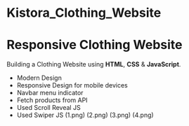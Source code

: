 # Kistora_Clothing_Website

# Responsive Clothing Website

Building a Clothing Website using **HTML**, **CSS** & **JavaScript**.

* Modern Design
* Responsive Design for mobile devices
* Navbar menu indicator
* Fetch products from API
* Used Scroll Reveal JS
* Used Swiper JS
(1.png)
(2.png)
(3.png)
(4.png)
